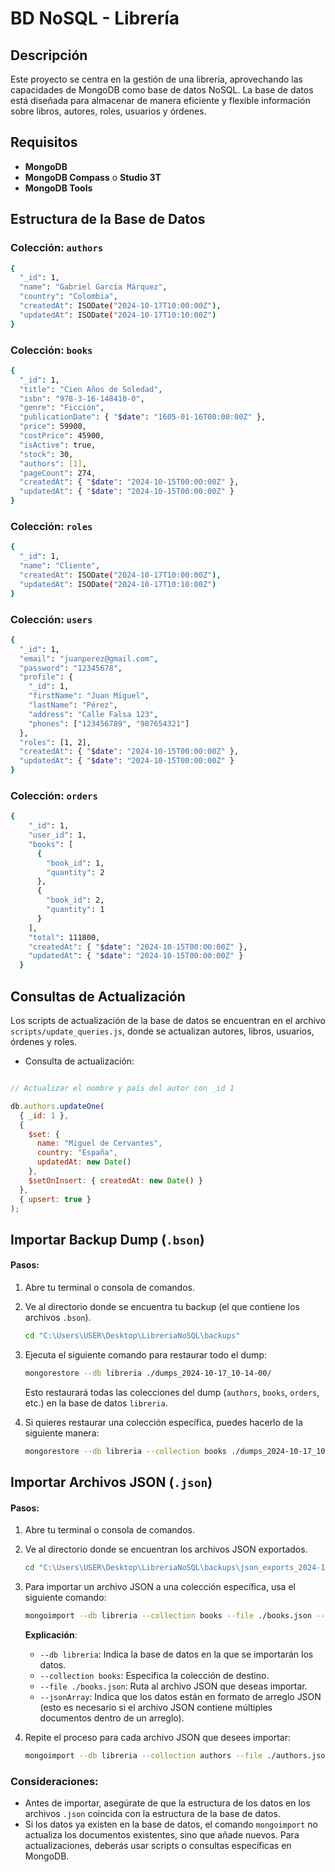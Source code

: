 # BD NoSQL - Librería

## Descripción

Este proyecto se centra en la gestión de una librería, aprovechando las capacidades de MongoDB como base de datos NoSQL. La base de datos está diseñada para almacenar de manera eficiente y flexible información sobre libros, autores, roles, usuarios y órdenes. 

## Requisitos

- **MongoDB**
- **MongoDB Compass** o **Studio 3T**
- **MongoDB Tools**

## Estructura de la Base de Datos

### Colección: `authors`

```bash
{
  "_id": 1,
  "name": "Gabriel García Márquez",
  "country": "Colombia",
  "createdAt": ISODate("2024-10-17T10:00:00Z"),
  "updatedAt": ISODate("2024-10-17T10:10:00Z")
}
```

### Colección: `books`

```bash
{
  "_id": 1,
  "title": "Cien Años de Soledad",
  "isbn": "978-3-16-148410-0",
  "genre": "Ficción",
  "publicationDate": { "$date": "1605-01-16T00:00:00Z" },
  "price": 59900,
  "costPrice": 45900,
  "isActive": true,
  "stock": 30,
  "authors": [1],
  "pageCount": 274,
  "createdAt": { "$date": "2024-10-15T00:00:00Z" },
  "updatedAt": { "$date": "2024-10-15T00:00:00Z" }
}
```

### Colección: `roles`

```bash
{
  "_id": 1,
  "name": "Cliente",
  "createdAt": ISODate("2024-10-17T10:00:00Z"),
  "updatedAt": ISODate("2024-10-17T10:10:00Z")
}
```

### Colección: `users`

```bash
{
  "_id": 1,
  "email": "juanperez@gmail.com",
  "password": "12345678",
  "profile": {
    "_id": 1,
    "firstName": "Juan Miguel",
    "lastName": "Pérez",
    "address": "Calle Falsa 123",
    "phones": ["123456789", "987654321"]
  },
  "roles": [1, 2],
  "createdAt": { "$date": "2024-10-15T00:00:00Z" },
  "updatedAt": { "$date": "2024-10-15T00:00:00Z" }
}
```

### Colección: `orders`

```bash
{
    "_id": 1,
    "user_id": 1,
    "books": [
      {
        "book_id": 1,
        "quantity": 2
      },
      {
        "book_id": 2,
        "quantity": 1
      }
    ],
    "total": 111800,
    "createdAt": { "$date": "2024-10-15T00:00:00Z" },
    "updatedAt": { "$date": "2024-10-15T00:00:00Z" }
  }
```

## Consultas de Actualización

Los scripts de actualización de la base de datos se encuentran en el archivo `scripts/update_queries.js`, donde se actualizan autores, libros, usuarios, órdenes y roles.

* Consulta de actualización:

```javascript

// Actualizar el nombre y país del autor con _id 1

db.authors.updateOne(
  { _id: 1 },
  {
    $set: { 
      name: "Miguel de Cervantes", 
      country: "España", 
      updatedAt: new Date() 
    },
    $setOnInsert: { createdAt: new Date() }
  },
  { upsert: true }
);
```

## **Importar Backup Dump** (`.bson`)

#### Pasos:
1. Abre tu terminal o consola de comandos.
2. Ve al directorio donde se encuentra tu backup (el que contiene los archivos `.bson`).
   
   ```bash
   cd "C:\Users\USER\Desktop\LibreriaNoSQL\backups"
   ```

3. Ejecuta el siguiente comando para restaurar todo el dump:

   ```bash
   mongorestore --db libreria ./dumps_2024-10-17_10-14-00/
   ```

   Esto restaurará todas las colecciones del dump (`authors`, `books`, `orders`, etc.) en la base de datos `libreria`.

4. Si quieres restaurar una colección específica, puedes hacerlo de la siguiente manera:

   ```bash
   mongorestore --db libreria --collection books ./dumps_2024-10-17_10-14-00/books.bson
   ```

## **Importar Archivos JSON** (`.json`)

#### Pasos:
1. Abre tu terminal o consola de comandos.
2. Ve al directorio donde se encuentran los archivos JSON exportados.

   ```bash
   cd "C:\Users\USER\Desktop\LibreriaNoSQL\backups\json_exports_2024-10-17_10-14-00"
   ```

3. Para importar un archivo JSON a una colección específica, usa el siguiente comando:

   ```bash
   mongoimport --db libreria --collection books --file ./books.json --jsonArray
   ```

   **Explicación**:
   - `--db libreria`: Indica la base de datos en la que se importarán los datos.
   - `--collection books`: Especifica la colección de destino.
   - `--file ./books.json`: Ruta al archivo JSON que deseas importar.
   - `--jsonArray`: Indica que los datos están en formato de arreglo JSON (esto es necesario si el archivo JSON contiene múltiples documentos dentro de un arreglo).

4. Repite el proceso para cada archivo JSON que desees importar:

   ```bash
   mongoimport --db libreria --collection authors --file ./authors.json --jsonArray
   ```

### Consideraciones:
- Antes de importar, asegúrate de que la estructura de los datos en los archivos `.json` coincida con la estructura de la base de datos.
- Si los datos ya existen en la base de datos, el comando `mongoimport` no actualiza los documentos existentes, sino que añade nuevos. Para actualizaciones, deberás usar scripts o consultas específicas en MongoDB.